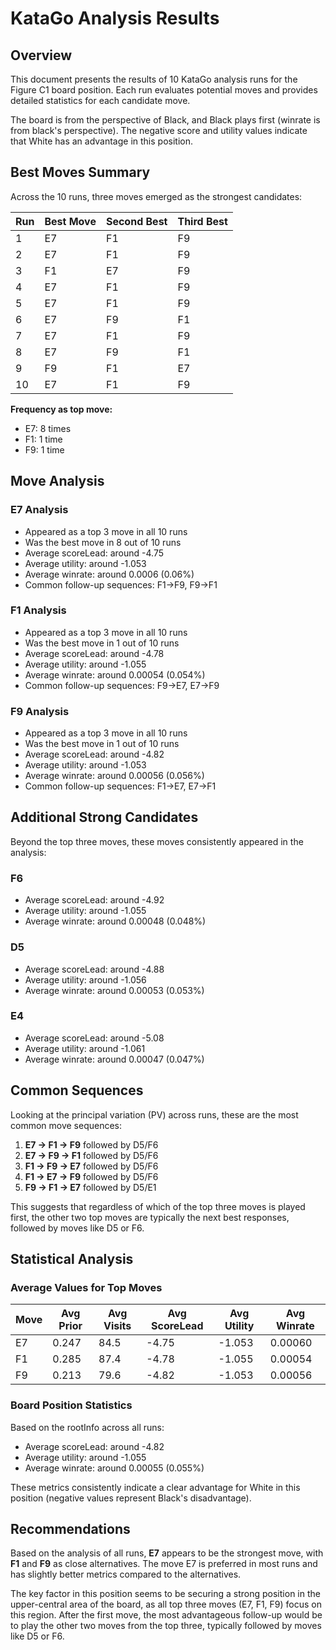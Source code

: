 # KataGo Analysis Results

## Overview

This document presents the results of 10 KataGo analysis runs for the Figure C1 board position. Each run evaluates potential moves and provides detailed statistics for each candidate move.

The board is from the perspective of Black, and Black plays first (winrate is from black's perspective). The negative score and utility values indicate that White has an advantage in this position.

## Best Moves Summary

Across the 10 runs, three moves emerged as the strongest candidates:

| Run | Best Move | Second Best | Third Best |
|-----|-----------|-------------|------------|
| 1   | E7        | F1          | F9         |
| 2   | E7        | F1          | F9         |
| 3   | F1        | E7          | F9         |
| 4   | E7        | F1          | F9         |
| 5   | E7        | F1          | F9         |
| 6   | E7        | F9          | F1         |
| 7   | E7        | F1          | F9         |
| 8   | E7        | F9          | F1         |
| 9   | F9        | F1          | E7         |
| 10  | E7        | F1          | F9         |

**Frequency as top move:**
- E7: 8 times
- F1: 1 time
- F9: 1 time

## Move Analysis

### E7 Analysis
- Appeared as a top 3 move in all 10 runs
- Was the best move in 8 out of 10 runs
- Average scoreLead: around -4.75
- Average utility: around -1.053
- Average winrate: around 0.0006 (0.06%)
- Common follow-up sequences: F1→F9, F9→F1

### F1 Analysis
- Appeared as a top 3 move in all 10 runs
- Was the best move in 1 out of 10 runs
- Average scoreLead: around -4.78
- Average utility: around -1.055
- Average winrate: around 0.00054 (0.054%)
- Common follow-up sequences: F9→E7, E7→F9

### F9 Analysis
- Appeared as a top 3 move in all 10 runs
- Was the best move in 1 out of 10 runs
- Average scoreLead: around -4.82
- Average utility: around -1.053
- Average winrate: around 0.00056 (0.056%)
- Common follow-up sequences: F1→E7, E7→F1

## Additional Strong Candidates

Beyond the top three moves, these moves consistently appeared in the analysis:

### F6
- Average scoreLead: around -4.92
- Average utility: around -1.055
- Average winrate: around 0.00048 (0.048%)

### D5
- Average scoreLead: around -4.88
- Average utility: around -1.056
- Average winrate: around 0.00053 (0.053%)

### E4
- Average scoreLead: around -5.08
- Average utility: around -1.061
- Average winrate: around 0.00047 (0.047%)

## Common Sequences

Looking at the principal variation (PV) across runs, these are the most common move sequences:

1. **E7 → F1 → F9** followed by D5/F6
2. **E7 → F9 → F1** followed by D5/F6
3. **F1 → F9 → E7** followed by D5/F6
4. **F1 → E7 → F9** followed by D5/F6
5. **F9 → F1 → E7** followed by D5/E1

This suggests that regardless of which of the top three moves is played first, the other two top moves are typically the next best responses, followed by moves like D5 or F6.

## Statistical Analysis

### Average Values for Top Moves

| Move | Avg Prior | Avg Visits | Avg ScoreLead | Avg Utility | Avg Winrate |
|------|-----------|------------|---------------|-------------|-------------|
| E7   | 0.247     | 84.5       | -4.75         | -1.053      | 0.00060     |
| F1   | 0.285     | 87.4       | -4.78         | -1.055      | 0.00054     |
| F9   | 0.213     | 79.6       | -4.82         | -1.053      | 0.00056     |

### Board Position Statistics

Based on the rootInfo across all runs:
- Average scoreLead: around -4.82
- Average utility: around -1.055
- Average winrate: around 0.00055 (0.055%)

These metrics consistently indicate a clear advantage for White in this position (negative values represent Black's disadvantage).

## Recommendations

Based on the analysis of all runs, **E7** appears to be the strongest move, with **F1** and **F9** as close alternatives. The move E7 is preferred in most runs and has slightly better metrics compared to the alternatives.

The key factor in this position seems to be securing a strong position in the upper-central area of the board, as all top three moves (E7, F1, F9) focus on this region. After the first move, the most advantageous follow-up would be to play the other two moves from the top three, typically followed by moves like D5 or F6.